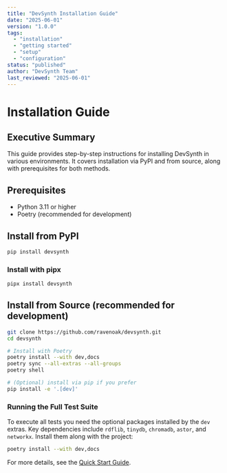 ```yaml
---
title: "DevSynth Installation Guide"
date: "2025-06-01"
version: "1.0.0"
tags:
  - "installation"
  - "getting started"
  - "setup"
  - "configuration"
status: "published"
author: "DevSynth Team"
last_reviewed: "2025-06-01"
---
```


# Installation Guide

## Executive Summary

This guide provides step-by-step instructions for installing DevSynth in various environments. It covers installation via PyPI and from source, along with prerequisites for both methods.

## Prerequisites
- Python 3.11 or higher
- Poetry (recommended for development)

## Install from PyPI
```bash
pip install devsynth
```

### Install with pipx

```bash
pipx install devsynth
```

## Install from Source (recommended for development)
```bash
git clone https://github.com/ravenoak/devsynth.git
cd devsynth

# Install with Poetry
poetry install --with dev,docs
poetry sync --all-extras --all-groups
poetry shell

# (Optional) install via pip if you prefer
pip install -e '.[dev]'
```

### Running the Full Test Suite

To execute all tests you need the optional packages installed by the `dev`
extras. Key dependencies include `rdflib`, `tinydb`, `chromadb`, `astor`, and
`networkx`. Install them along with the project:

```bash
poetry install --with dev,docs
```

For more details, see the [Quick Start Guide](../getting_started/quick_start_guide.md).
